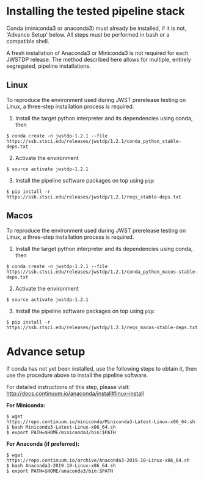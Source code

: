 # Installing the tested pipeline stack

Conda (miniconda3 or anaconda3) must already be installed, if it is not,
'Advance Setup' below.
All steps must be performed in bash or a compatible shell.

A fresh installation of Anaconda3 or Miniconda3 is not required for each JWSTDP
release. The method described here allows for multiple, entirely segregated,
pipeline installations.

## Linux
To reproduce the environment used during JWST prerelease testing on Linux, a 
three-step installation process is required.

1) Install the target python interpreter and its dependencies using conda, then
```
$ conda create -n jwstdp-1.2.1 --file
https://ssb.stsci.edu/releases/jwstdp/1.2.1/conda_python_stable-deps.txt
```

2) Activate the environment
```
$ source activate jwstdp-1.2.1
```

3) Install the pipeline software packages on top using `pip`:
```
$ pip install -r https://ssb.stsci.edu/releases/jwstdp/1.2.1/reqs_stable-deps.txt
```

## Macos
To reproduce the environment used during JWST prerelease testing on Linux, a 
three-step installation process is required.

1) Install the target python interpreter and its dependencies using conda, then
```
$ conda create -n jwstdp-1.2.1 --file
https://ssb.stsci.edu/releases/jwstdp/1.2.1/conda_python_macos-stable-deps.txt
```

2) Activate the environment
```
$ source activate jwstdp-1.2.1
```

3) Install the pipeline software packages on top using `pip`:
```
$ pip install -r https://ssb.stsci.edu/releases/jwstdp/1.2.1/reqs_macos-stable-deps.txt
```

# Advance setup
 
If conda has not yet been installed, use the following steps to obtain
it, then use the procedure above to install the pipeline software.

For detailed instructions of this step, please visit: http://docs.continuum.io/anaconda/install#linux-install

**For Miniconda:**

```
$ wget
https://repo.continuum.io/miniconda/Miniconda3-Latest-Linux-x86_64.sh
$ bash Miniconda3-Latest-Linux-x86_64.sh
$ export PATH=$HOME/miniconda3/bin:$PATH
```

**For Anaconda (if preferred):**

```
$ wget
https://repo.continuum.io/archive/Anaconda3-2019.10-Linux-x86_64.sh
$ bash Anaconda3-2019.10-Linux-x86_64.sh
$ export PATH=$HOME/anaconda3/bin:$PATH
```
